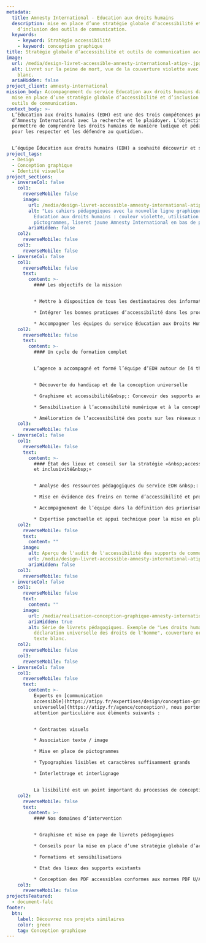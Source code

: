 ```yaml
---
metadata:
  title: Amnesty International - Education aux droits humains
  description: mise en place d’une stratégie globale d’accessibilité et
    d’inclusion des outils de communication.
  keywords:
    - keyword: Stratégie accessibilité
    - keyword: conception graphique
title: Stratégie globale d’accessibilité et outils de communication accessibles
image:
  url: /media/design-livret-accessible-amnesty-international-atipy-.jpg
  alt: Livret sur la peine de mort, vue de la couverture violette avec le titre en
    blanc.
  ariaHidden: false
project_client: amnesty-international
mission_body: Accompagnement du service Education aux droits humains dans la
  mise en place d’une stratégie globale d’accessibilité et d’inclusion des
  outils de communication.
context_body: >-
  L’Éducation aux droits humains (EDH) est une des trois compétences principales
  d’Amnesty International avec la recherche et le plaidoyer. L’objectif est de
  permettre de comprendre les droits humains de manière ludique et pédagogique
  pour les respecter et les défendre au quotidien.


  L’équipe Éducation aux droits humains (EDH) a souhaité découvrir et se former afin d’améliorer l’accès à l’information de ses supports pédagogiques.
project_tags:
  - Design
  - Conception graphique
  - Identité visuelle
project_sections:
  - inverseCol: false
    col1:
      reverseMobile: false
      image:
        url: /media/design-livret-accessible-amnesty-international-atipy-1.jpg
        alt: "Les cahiers pédagogiques avec la nouvelle ligne graphique du service
          Education aux droits humains : couleur violette, utilisation de
          pictogrammes, liseret jaune Amnesty International en bas de page."
        ariaHidden: false
    col2:
      reverseMobile: false
    col3:
      reverseMobile: false
  - inverseCol: false
    col1:
      reverseMobile: false
      text:
        content: >-
          #### L﻿es objectifs de la mission


          * Mettre à disposition de tous les destinataires des informations claires, lisibles et compréhensibles.

          * Intégrer les bonnes pratiques d’accessibilité dans les process de communication.

          * Accompagner les équipes du service Education aux Droits Humains dans la mise en place de supports print et numériques accessibles.
    col2:
      reverseMobile: false
      text:
        content: >-
          #### Un cycle de formation complet


          L’agence a accompagné et formé l’équipe d’EDH autour de [4 thématiques](https://atipy.fr/expertises/formation)&nbsp;:


          * Découverte du handicap et de la conception universelle

          * Graphisme et accessibilité&nbsp;: Concevoir des supports accessibles au plus grand nombre. Sensibilisation à la rédaction claire.

          * Sensibilisation à l’accessibilité numérique et à la conception de PDF accessible

          * Amélioration de l’accessibilité des posts sur les réseaux sociaux
    col3:
      reverseMobile: false
  - inverseCol: false
    col1:
      reverseMobile: false
      text:
        content: >-
          #### État des lieux et conseil sur la stratégie «&nbsp;accessibilité
          et inclusivité&nbsp;»


          * Analyse des ressources pédagogiques du service EDH &nbsp;: supports ateliers, livrets, activités pédagogiques

          * Mise en évidence des freins en terme d’accessibilité et proposition d’axes d’amélioration

          * Accompagnement de l’équipe dans la définition des priorisations 

          * Expertise ponctuelle et appui technique pour la mise en place de la stratégie sur l’ensemble des dispositifs
    col2:
      reverseMobile: false
      text:
        content: ""
      image:
        alt: Aperçu de l'audit de l'accessibilité des supports de communication
        url: /media/design-livret-accessible-amnesty-international-atipy-2.jpg
        ariaHidden: false
    col3:
      reverseMobile: false
  - inverseCol: false
    col1:
      reverseMobile: false
      text:
        content: ""
      image:
        url: /media/realisation-conception-graphique-amnesty-international-atipy-1.jpg
        ariaHidden: true
        alt: Série de livrets pédagogiques. Exemple de "Les droits humains et la
          déclaration universelle des droits de l'homme", couverture orange,
          texte blanc.
    col2:
      reverseMobile: false
    col3:
      reverseMobile: false
  - inverseCol: false
    col1:
      reverseMobile: false
      text:
        content: >-
          Experts en [communication
          accessible](https://atipy.fr/expertises/design/conception-graphique) et [conception
          universelle](https://atipy.fr/agence/conception), nous portons une
          attention particulière aux éléments suivants :


          * Contrastes visuels

          * Association texte / image

          * Mise en place de pictogrammes

          * Typographies lisibles et caractères suffisamment grands

          * Interlettrage et interlignage


          La lisibilité est un point important du processus de conception. Un document peu lisible génère une difficulté pour une personne âgée ou une personne malvoyante (myopie, astigmatisme, daltonisme…), et un manque de confort pour tous. C’est pourquoi nous pensons à utiliser un contraste suffisant, une typographie lisible, un interlettrage et un interlignage correctes.
    col2:
      reverseMobile: false
      text:
        content: >-
          #### Nos domaines d’intervention


          * Graphisme et mise en page de livrets pédagogiques

          * Conseils pour la mise en place d’une stratégie globale d’accessibilité

          * Formations et sensibilisations

          * Etat des lieux des supports existants

          * Conception des PDF accessibles conformes aux normes PDF U/A
    col3:
      reverseMobile: false
projectsFeatured:
  - document-falc
footer:
  btn:
    label: Découvrez nos projets similaires
    color: green
    tag: Conception graphique
---
```

